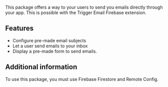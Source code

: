This package offers a way to your users to send you emails directly through your app.
This is possible with the Trigger Email Firebase extension.

## Features

- Configure pre-made email subjects
- Let a user send emails to your inbox
- Display a pre-made form to send emails.

## Additional information

To use this package, you must use Firebase Firestore and Remote Config.
